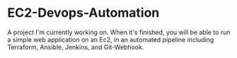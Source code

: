 # EC2-Devops-Automation
A project I'm currently working on. 
When it's finished, you will be able to run a simple web application on an Ec2, in an automated pipeline including Terraform, Ansible, Jenkins, and Git-Webhook.
